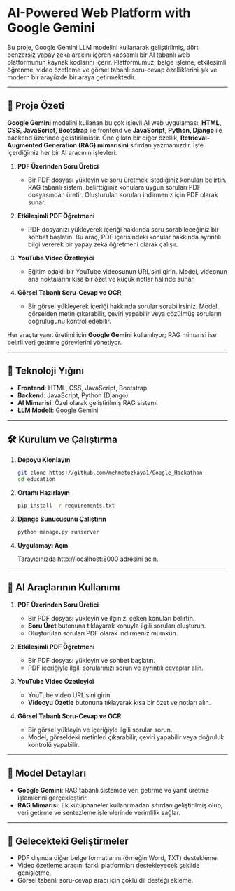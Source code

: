 # AI-Powered Web Platform with Google Gemini

Bu proje, Google Gemini LLM modelini kullanarak geliştirilmiş, dört benzersiz yapay zeka aracını içeren kapsamlı bir AI tabanlı web platformunun kaynak kodlarını içerir. Platformumuz, belge işleme, etkileşimli öğrenme, video özetleme ve görsel tabanlı soru-cevap özelliklerini şık ve modern bir arayüzde bir araya getirmektedir.

---

## 📌 Proje Özeti

**Google Gemini** modelini kullanan bu çok işlevli AI web uygulaması, **HTML, CSS, JavaScript, Bootstrap** ile frontend ve **JavaScript, Python, Django** ile backend üzerinde geliştirilmiştir. Öne çıkan bir diğer özellik, **Retrieval-Augmented Generation (RAG) mimarisini** sıfırdan yazmamızdır. İşte içerdiğimiz her bir AI aracının işlevleri:

1. **PDF Üzerinden Soru Üretici**  
   - Bir PDF dosyası yükleyin ve soru üretmek istediğiniz konuları belirtin. RAG tabanlı sistem, belirttiğiniz konulara uygun soruları PDF dosyasından üretir. Oluşturulan soruları indirmeniz için PDF olarak sunar.

2. **Etkileşimli PDF Öğretmeni**  
   - PDF dosyanızı yükleyerek içeriği hakkında soru sorabileceğiniz bir sohbet başlatın. Bu araç, PDF içerisindeki konular hakkında ayrıntılı bilgi vererek bir yapay zeka öğretmeni olarak çalışır.

3. **YouTube Video Özetleyici**  
   - Eğitim odaklı bir YouTube videosunun URL'sini girin. Model, videonun ana noktalarını kısa bir özet ve küçük notlar halinde sunar.

4. **Görsel Tabanlı Soru-Cevap ve OCR**  
   - Bir görsel yükleyerek içeriği hakkında sorular sorabilirsiniz. Model, görselden metin çıkarabilir, çeviri yapabilir veya çözülmüş soruların doğruluğunu kontrol edebilir.

Her araçta yanıt üretimi için **Google Gemini** kullanılıyor; RAG mimarisi ise belirli veri getirme görevlerini yönetiyor.

---

## 🔧 Teknoloji Yığını

- **Frontend**: HTML, CSS, JavaScript, Bootstrap
- **Backend**: JavaScript, Python (Django)
- **AI Mimarisi**: Özel olarak geliştirilmiş RAG sistemi
- **LLM Modeli**: Google Gemini

---

## 🛠️ Kurulum ve Çalıştırma

1. **Depoyu Klonlayın**

   ```bash
   git clone https://github.com/mehmetozkaya1/Google_Hackathon
   cd education

2. **Ortamı Hazırlayın**

    ```bash
    pip install -r requirements.txt

3. **Django Sunucusunu Çalıştırın**

   ```bash
   python manage.py runserver

4. **Uygulamayı Açın**

   Tarayıcınızda http://localhost:8000 adresini açın.

---

## 📝 AI Araçlarının Kullanımı

1. **PDF Üzerinden Soru Üretici**  
   - Bir PDF dosyası yükleyin ve ilginizi çeken konuları belirtin.
   - **Soru Üret** butonuna tıklayarak konuyla ilgili soruları oluşturun.
   - Oluşturulan soruları PDF olarak indirmeniz mümkün.

2. **Etkileşimli PDF Öğretmeni**  
   - Bir PDF dosyası yükleyin ve sohbet başlatın.
   - PDF içeriğiyle ilgili sorularınızı sorun ve ayrıntılı cevaplar alın.

3. **YouTube Video Özetleyici**  
   - YouTube video URL'sini girin.
   - **Videoyu Özetle** butonuna tıklayarak kısa bir özet ve notları alın.

4. **Görsel Tabanlı Soru-Cevap ve OCR**  
   - Bir görsel yükleyin ve içeriğiyle ilgili sorular sorun.
   - Model, görseldeki metinleri çıkarabilir, çeviri yapabilir veya doğruluk kontrolü yapabilir.

---

## 🧠 Model Detayları

- **Google Gemini**: RAG tabanlı sistemde veri getirme ve yanıt üretme işlemlerini gerçekleştirir.
- **RAG Mimarisi**: Ek kütüphaneler kullanılmadan sıfırdan geliştirilmiş olup, veri getirme ve sentezleme işlemlerinde verimlilik sağlar.

---

## 🚀 Gelecekteki Geliştirmeler

- PDF dışında diğer belge formatlarını (örneğin Word, TXT) destekleme.
- Video özetleme aracını farklı platformları destekleyecek şekilde genişletme.
- Görsel tabanlı soru-cevap aracı için çoklu dil desteği ekleme.
